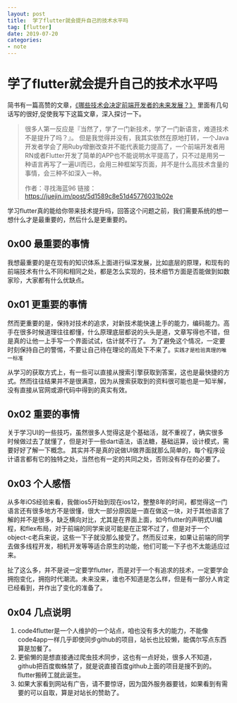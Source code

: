 ```yaml
---
layout: post
title:  学了flutter就会提升自己的技术水平吗
tag: [flutter]
date: 2019-07-20
categories:
- note
---
```


# 学了flutter就会提升自己的技术水平吗

简书有一篇高赞的文章，[《哪些技术会决定前端开发者的未来发展？》]() 里面有几句话写的很好,促使我写下这篇文章，深入探讨一下。

>很多人第一反应是『当然了，学了一门新技术，学了一门新语言，难道技术不是提升了吗？』。
但是我觉得并没有，我其实依然在原地打转，一个Java开发者学会了用Ruby增删改查并不能代表能力提高了，一个前端开发者用RN或者Flutter开发了简单的APP也不能说明水平提高了，只不过是用另一种语言再写了一遍UI而已，会用三种框架写页面，并不是什么高技术含量的事情，会三种不如深入一种。
>
>作者：寻找海蓝96
>链接：https://juejin.im/post/5d1589c8e51d45776031b02e 


学习flutter真的能给你带来技术提升吗，回答这个问题之前，我们需要系统的想一想什么才是最重要的，然后什么是更重要的。

## 0x00 最重要的事情
我想最重要的是在现有的知识体系上面进行纵深发展，比如底层的原理，和现有的前端技术有什么不同和相同之处，都是怎么实现的，技术细节方面是否能做到如数家珍，大家都有什么优缺点。


## 0x01 更重要的事情
然而更重要的是，保持对技术的追求，对新技术能快速上手的能力，编码能力。高手在很多时候道理往往都懂，什么原理底层都说的头头是道，文章写得也不错，但是真的让他一上手写一个界面试试，估计就不行了。 为了避免这个情况，一定要时刻保持自己的警惕，不要让自己待在理论的高处下不来了。`实践才是检验真理的唯一标准`

从学习的获取方式上，有一些可以直接从搜索引擎获取到答案，这也是最快捷的方式。然而往往结果并不是很满意，因为从搜索获取到的资料很可能也是一知半解，没有直接从官网或源代码中得到的真实有效。

## 0x02 重要的事情

关于学习UI的一些技巧，虽然很多人觉得这是个基础活，就不重视了，确实很多时候做过去了就懂了，但是对于一些dart语法，语法糖，基础运算，设计模式，需要好好了解一下概念。
其实并不是真的说做UI做界面就那么简单的，每个程序设计语言都有它的独特之处，当然也有一定的共同之处，否则没有存在的必要了。

## 0x03 个人感悟
从多年iOS经验来看，我做ios5开始到现在ios12，整整8年的时间，都觉得这一门语言还有很多地方不是很懂，很大一部分原因是一直在做这一块，对于其他语言了解的并不是很多，缺乏横向对比，尤其是在界面上面，如今flutter的声明式UI编程，和flex布局，对于前端的同学来说可能是在正常不过了，但是对于一个object-c老兵来说，这些一下子就没那么接受了。然而反过来，如果让前端的同学去做多线程开发，相机开发等等适合原生的功能，他们可能一下子也不太能适应过来。

扯了这么多，并不是说一定要学flutter，而是对于一个有追求的技术，一定要学会拥抱变化，拥抱时代潮流。未来没来，谁也不知道是怎么样，但是有一部分人肯定已经看到，并作出了变化的准备了。

## 0x04 几点说明

1. code4flutter是一个人维护的一个站点，咱也没有多大的能力，不能像code4app一样几乎即使同步github的项目，站长也比较懒，能偶尔写点东西算是加餐了。
2. 更偷懒的是想直接通过爬虫技术同步，这也有一点好处，很多人不知道，github把百度蜘蛛禁了，就是说直接百度github上面的项目是搜不到的。flutter搬砖工就此诞生。 
3. 如果大家看到网站有广告，请不要惊讶，因为国外服务器要钱，如果看到有需要的可以自取，算是对站长的赞助了。





